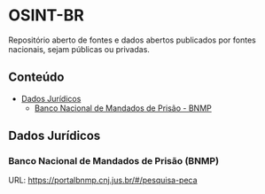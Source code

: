 # OSINT-BR

Repositório aberto de fontes e dados abertos publicados por fontes nacionais, sejam públicas ou privadas.

## Conteúdo

- [Dados Jurídicos](#dados-jurídicos)
  - [Banco Nacional de Mandados de Prisão - BNMP](#banco-nacional-de-mandados-de-prisao-bnmp)

## Dados Jurídicos

### Banco Nacional de Mandados de Prisão (BNMP)

URL: https://portalbnmp.cnj.jus.br/#/pesquisa-peca
